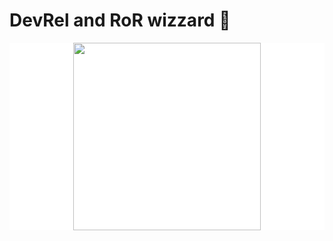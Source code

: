 # DevRel and RoR wizzard 🧙

<div align="center" style="background: white;">
  <img src="https://rolandsoftwares.com/images/logo.png" width="300">
</div>
